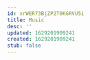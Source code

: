 ```yaml
---
id: xrWER73BjZP2T0KGRVU5i
title: Music
desc: ''
updated: 1629201909241
created: 1629201909241
stub: false
---
```



